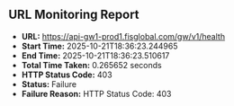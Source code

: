 ## URL Monitoring Report

- **URL:** https://api-gw1-prod1.fisglobal.com/gw/v1/health
- **Start Time:** 2025-10-21T18:36:23.244965
- **End Time:** 2025-10-21T18:36:23.510617
- **Total Time Taken:** 0.265652 seconds
- **HTTP Status Code:** 403
- **Status:** Failure
- **Failure Reason:** HTTP Status Code: 403
